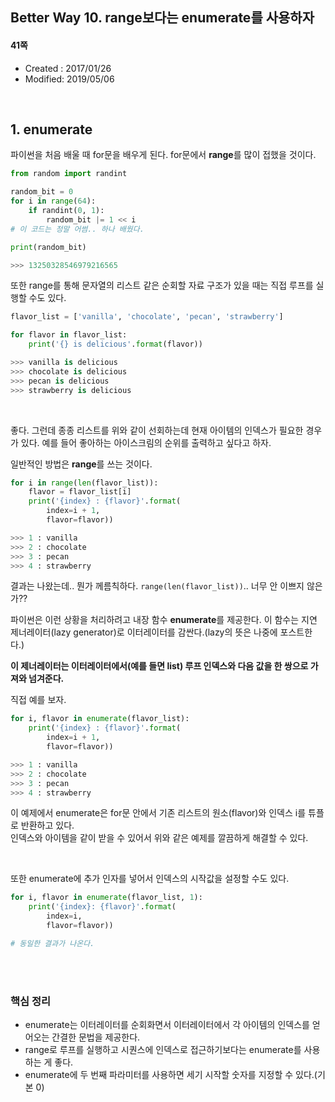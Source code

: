 ## Better Way 10. range보다는 enumerate를 사용하자

#### 41쪽

* Created : 2017/01/26
* Modified: 2019/05/06  

<br>

## 1. enumerate

파이썬을 처음 배울 때 for문을 배우게 된다. for문에서 **range**를 많이 접했을 것이다.

```python
from random import randint

random_bit = 0
for i in range(64):
    if randint(0, 1):
        random_bit |= 1 << i
# 이 코드는 정말 어썸.. 하나 배웠다.

print(random_bit)

>>> 13250328546979216565
```

또한 range를 통해 문자열의 리스트 같은 순회할 자료 구조가 있을 때는 직접 루프를 실행할 수도 있다.

```python
flavor_list = ['vanilla', 'chocolate', 'pecan', 'strawberry']

for flavor in flavor_list:
    print('{} is delicious'.format(flavor))

>>> vanilla is delicious
>>> chocolate is delicious
>>> pecan is delicious
>>> strawberry is delicious
```

<br>

좋다. 그런데 종종 리스트를 위와 같이 선회하는데 현재 아이템의 인덱스가 필요한 경우가 있다. 예를 들어 좋아하는 아이스크림의 순위를 출력하고 싶다고 하자.  

일반적인 방법은 **range**를 쓰는 것이다.  

```python
for i in range(len(flavor_list)):
    flavor = flavor_list[i]
    print('{index} : {flavor}'.format(
        index=i + 1,
        flavor=flavor))

>>> 1 : vanilla
>>> 2 : chocolate
>>> 3 : pecan
>>> 4 : strawberry
```

결과는 나왔는데.. 뭔가 께름칙하다. `range(len(flavor_list))`.. 너무 안 이쁘지 않은가??  

파이썬은 이런 상황을 처리하려고 내장 함수 **enumerate**를 제공한다. 이 함수는 지연 제너레이터(lazy generator)로 이터레이터를 감싼다.(lazy의 뜻은 나중에 포스트한다.)  

**이 제너레이터는 이터레이터에서(예를 들면 list) 루프 인덱스와 다음 값을 한 쌍으로 가져와 넘겨준다.**  

직접 예를 보자.  

```python
for i, flavor in enumerate(flavor_list):
    print('{index} : {flavor}'.format(
        index=i + 1,
        flavor=flavor))

>>> 1 : vanilla
>>> 2 : chocolate
>>> 3 : pecan
>>> 4 : strawberry
```

이 예제에서 enumerate은 for문 안에서 기존 리스트의 원소(flavor)와 인덱스 i를 튜플로 반환하고 있다.  
인덱스와 아이템을 같이 받을 수 있어서 위와 같은 예제를 깔끔하게 해결할 수 있다.  

<br>

또한 enumerate에 추가 인자를 넣어서 인덱스의 시작값을 설정할 수도 있다.

```python
for i, flavor in enumerate(flavor_list, 1):
    print('{index}: {flavor}'.format(
        index=i,
        flavor=flavor))

# 동일한 결과가 나온다.
```

<br><br>

### 핵심 정리

* enumerate는 이터레이터를 순회화면서 이터레이터에서 각 아이템의 인덱스를 얻어오는 간결한 문법을 제공한다.
* range로 루프를 실행하고 시퀀스에 인덱스로 접근하기보다는 enumerate를 사용하는 게 좋다.
* enumerate에 두 번째 파라미터를 사용하면 세기 시작할 숫자를 지정할 수 있다.(기본 0)
